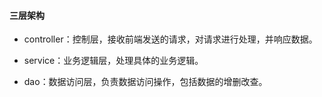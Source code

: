 #### 三层架构
* controller：控制层，接收前端发送的请求，对请求进行处理，并响应数据。

* service：业务逻辑层，处理具体的业务逻辑。

* dao：数据访问层，负责数据访问操作，包括数据的增删改查。

